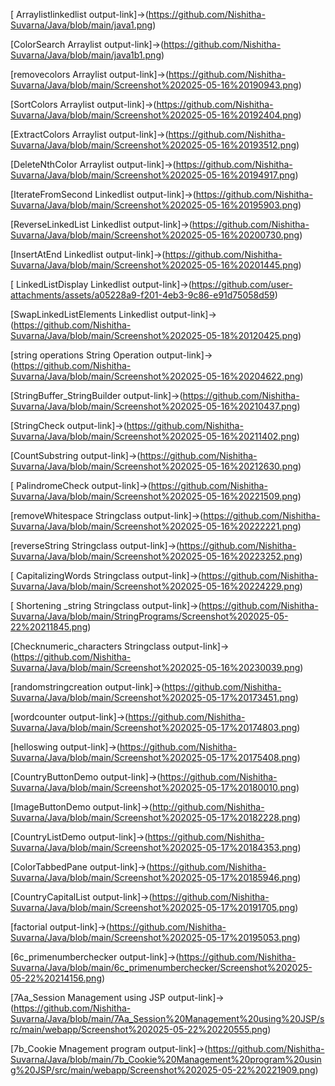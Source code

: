 [ Arraylistlinkedlist output-link]->(https://github.com/Nishitha-Suvarna/Java/blob/main/java1.png)

[ColorSearch Arraylist output-link]->(https://github.com/Nishitha-Suvarna/Java/blob/main/java1b1.png)

[removecolors Arraylist output-link]->(https://github.com/Nishitha-Suvarna/Java/blob/main/Screenshot%202025-05-16%20190943.png)

[SortColors Arraylist output-link]->(https://github.com/Nishitha-Suvarna/Java/blob/main/Screenshot%202025-05-16%20192404.png)

[ExtractColors Arraylist output-link]->(https://github.com/Nishitha-Suvarna/Java/blob/main/Screenshot%202025-05-16%20193512.png)

[DeleteNthColor Arraylist output-link]->(https://github.com/Nishitha-Suvarna/Java/blob/main/Screenshot%202025-05-16%20194917.png)

[IterateFromSecond Linkedlist output-link]->(https://github.com/Nishitha-Suvarna/Java/blob/main/Screenshot%202025-05-16%20195903.png)

[ReverseLinkedList Linkedlist output-link]->(https://github.com/Nishitha-Suvarna/Java/blob/main/Screenshot%202025-05-16%20200730.png)

[InsertAtEnd Linkedlist output-link]->(https://github.com/Nishitha-Suvarna/Java/blob/main/Screenshot%202025-05-16%20201445.png)

[ LinkedListDisplay Linkedlist output-link]->(https://github.com/user-attachments/assets/a05228a9-f201-4eb3-9c86-e91d75058d59)

[SwapLinkedListElements Linkedlist output-link]->(https://github.com/Nishitha-Suvarna/Java/blob/main/Screenshot%202025-05-18%20120425.png)

[string operations String Operation output-link]->(https://github.com/Nishitha-Suvarna/Java/blob/main/Screenshot%202025-05-16%20204622.png)

[StringBuffer_StringBuilder  output-link]->(https://github.com/Nishitha-Suvarna/Java/blob/main/Screenshot%202025-05-16%20210437.png)

[StringCheck  output-link]->(https://github.com/Nishitha-Suvarna/Java/blob/main/Screenshot%202025-05-16%20211402.png)

[CountSubstring  output-link]->(https://github.com/Nishitha-Suvarna/Java/blob/main/Screenshot%202025-05-16%20212630.png)

[ PalindromeCheck  output-link]->(https://github.com/Nishitha-Suvarna/Java/blob/main/Screenshot%202025-05-16%20221509.png)

[removeWhitespace Stringclass output-link]->(https://github.com/Nishitha-Suvarna/Java/blob/main/Screenshot%202025-05-16%20222221.png)

[reverseString Stringclass output-link]->(https://github.com/Nishitha-Suvarna/Java/blob/main/Screenshot%202025-05-16%20223252.png)

[ CapitalizingWords Stringclass output-link]->(https://github.com/Nishitha-Suvarna/Java/blob/main/Screenshot%202025-05-16%20224229.png)

[ Shortening _string Stringclass output-link]->(https://github.com/Nishitha-Suvarna/Java/blob/main/StringPrograms/Screenshot%202025-05-22%20211845.png)

[Checknumeric_characters Stringclass output-link]->(https://github.com/Nishitha-Suvarna/Java/blob/main/Screenshot%202025-05-16%20230039.png)

[randomstringcreation  output-link]->(https://github.com/Nishitha-Suvarna/Java/blob/main/Screenshot%202025-05-17%20173451.png)

[wordcounter output-link]->(https://github.com/Nishitha-Suvarna/Java/blob/main/Screenshot%202025-05-17%20174803.png)

[helloswing output-link]->(https://github.com/Nishitha-Suvarna/Java/blob/main/Screenshot%202025-05-17%20175408.png)

[CountryButtonDemo output-link]->(https://github.com/Nishitha-Suvarna/Java/blob/main/Screenshot%202025-05-17%20180010.png)

[ImageButtonDemo output-link]->(http://github.com/Nishitha-Suvarna/Java/blob/main/Screenshot%202025-05-17%20182228.png)

[CountryListDemo output-link]->(https://github.com/Nishitha-Suvarna/Java/blob/main/Screenshot%202025-05-17%20184353.png)

[ColorTabbedPane output-link]->(https://github.com/Nishitha-Suvarna/Java/blob/main/Screenshot%202025-05-17%20185946.png)

[CountryCapitalList output-link]->(https://github.com/Nishitha-Suvarna/Java/blob/main/Screenshot%202025-05-17%20191705.png)

[factorial output-link]->(https://github.com/Nishitha-Suvarna/Java/blob/main/Screenshot%202025-05-17%20195053.png)

[6c_primenumberchecker output-link]->(https://github.com/Nishitha-Suvarna/Java/blob/main/6c_primenumberchecker/Screenshot%202025-05-22%20214156.png)

[7Aa_Session Management using JSP output-link]->(https://github.com/Nishitha-Suvarna/Java/blob/main/7Aa_Session%20Management%20using%20JSP/src/main/webapp/Screenshot%202025-05-22%20220555.png)


[7b_Cookie Mnagement program output-link]->(https://github.com/Nishitha-Suvarna/Java/blob/main/7b_Cookie%20Management%20program%20using%20JSP/src/main/webapp/Screenshot%202025-05-22%20221909.png)







